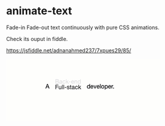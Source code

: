 # animate-text
Fade-in Fade-out text continuously with pure CSS animations.

Check its ouput in fiddle.

https://jsfiddle.net/adnanahmed237/7xpues29/85/

![Animate Text](animate-text.gif)
